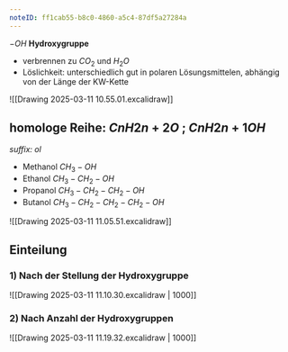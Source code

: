 ```yaml
---
noteID: ff1cab55-b8c0-4860-a5c4-87df5a27284a
---
```

$-OH$   **Hydroxygruppe**

- verbrennen zu $CO_2$ und $H_2 O$
- Löslichkeit: unterschiedlich gut in polaren Lösungsmittelen, abhängig von der Länge der KW-Kette

![[Drawing 2025-03-11 10.55.01.excalidraw]]

## homologe Reihe: $CnH2n+2O$ ; $CnH2n+1OH$
_suffix: ol_

- Methanol $CH_3 - OH$
- Ethanol $CH_3 - CH_2 - OH$
- Propanol $CH_3 - CH_2 - CH_2 - OH$
- Butanol $CH_3 - CH_2 - CH_2 - CH_2 -OH$

![[Drawing 2025-03-11 11.05.51.excalidraw]]


## Einteilung

### 1) Nach der Stellung der Hydroxygruppe

![[Drawing 2025-03-11 11.10.30.excalidraw | 1000]]

### 2) Nach Anzahl der Hydroxygruppen
![[Drawing 2025-03-11 11.19.32.excalidraw | 1000]]
